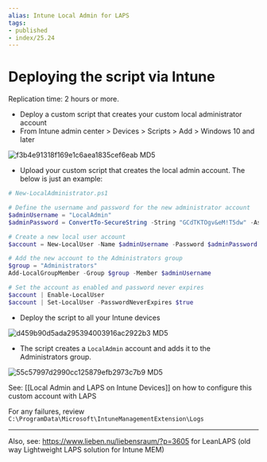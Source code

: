 ```yaml
---
alias: Intune Local Admin for LAPS
tags:
- published
- index/25.24
---
```


# Deploying the script via Intune

Replication time: 2 hours or more.

- Deploy a custom script that creates your custom local administrator account
- From Intune admin center > Devices > Scripts > Add > Windows 10 and later

![f3b4e91318f169e1c6aea1835cef6eab MD5](https://imgur.com/YPRuy5R.png)

- Upload your custom script that creates the local admin account. The below is just an example:

```powershell 
# New-LocalAdministrator.ps1

# Define the username and password for the new administrator account
$adminUsername = "LocalAdmin"
$adminPassword = ConvertTo-SecureString -String "GCdTKTOgv&eM!T5dw" -AsPlainText -Force

# Create a new local user account
$account = New-LocalUser -Name $adminUsername -Password $adminPassword -UserMayNotChangePassword

# Add the new account to the Administrators group
$group = "Administrators"
Add-LocalGroupMember -Group $group -Member $adminUsername

# Set the account as enabled and password never expires
$account | Enable-LocalUser
$account | Set-LocalUser -PasswordNeverExpires $true
```

- Deploy the script to all your Intune devices

![d459b90d5ada295394003916ac2922b3 MD5](https://i.imgur.com/jAdzpNF.png)




- The script creates a `LocalAdmin` account and adds it to the Administrators group.

![55c57997d2990cc125879efb2973c7b9 MD5](https://i.imgur.com/Puwo1wd.png)


See: [[Local Admin and LAPS on Intune Devices]] on how to configure this custom account with LAPS

For any failures, review `C:\ProgramData\Microsoft\IntuneManagementExtension\Logs` 

---

Also, see: https://www.lieben.nu/liebensraum/?p=3605 for LeanLAPS (old way Lightweight LAPS solution for Intune MEM)